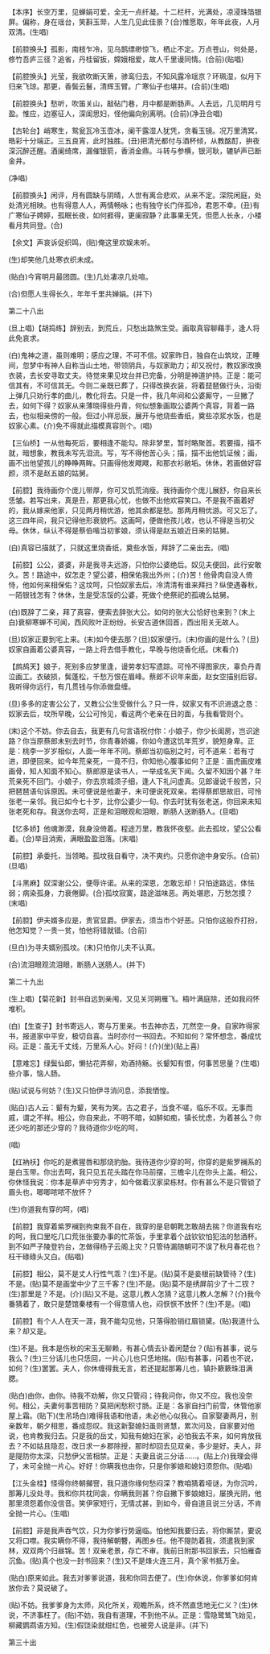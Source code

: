 <!-- { "loadSidebar": true } -->
【本序】长空万里，见蝉娟可爱，全无一点纤凝。十二栏杆，光满处，凉浸珠箔银屏。偏称，身在瑶台，笑斟玉斝，人生几见此佳景？(合)惟愿取，年年此夜，人月双清。(生唱)

【前腔换头】孤影，南枝乍冷，见乌鹊缥缈惊飞，栖止不定。万点苍山，何处是，修竹吾庐三径？追省，丹桂留扳，嫦娥相爱，故人千里谩同情。(合前)(贴唱)

【前腔换头】光莹，我欲吹断天箫，骖鸾归去，不知风露冷瑶京？环珮湿，似月下归来飞琼。那更，香鬓云鬟，清辉玉臂。广寒仙子也堪并。(合前)(生唱)

【前腔换头】愁听，吹笛关山，敲砧门巷，月中都是断肠声。人去远，几见明月亏盈。惟应，边塞征人，深闺思妇，怪他偏向别离明。(合前)(净丑合唱)

【古轮台】峭寒生，鸳瓮瓦冷玉壶冰，阑干露湿人犹凭，贪看玉镜。况万里清冥，皓彩十分端正。三五良宵，此时独胜。(丑)把清光都付与酒杯倾，从教酩酊，拚夜深沉醉还醒。酒阑绮席，漏催银箭，香消金鼎。斗转与参横，银河耿，辘轳声已断金井。

(净唱)

【前腔换头】闲评，月有圆缺与阴晴，人世有离合悲欢，从来不定。深院闲庭，处处清光相映。也有得意人人，两情畅咏；也有独守长门伴孤冷，君恩不幸。(丑)有广寒仙子娉婷，孤眠长夜，如何捱得，更阑寂静？此事果无凭，但愿人长永，小楼看月共同登。(合)

【余文】声哀诉促织鸣，(贴)俺这里欢娱未听。

(生)却笑他几处寒衣织未成。

(贴白)今宵明月最团圆。(生)几处凄凉几处喧。

(合)但愿人生得长久，年年千里共婵娟。(并下)


第二十八出

(旦上唱)【胡捣练】辞别去，到荒丘，只愁出路煞生受。画取真容聊藉手，逢人将此免哀求。

(白)鬼神之道，虽则难明；感应之理，不可不信。奴家昨日，独自在山筑坟，正睡间，忽梦中有神人自称当山土地，带领阴兵，与奴家助力；却又祝付，教奴家改换衣装，去长安寻取丈夫。待觉来果见坟台并已完备，分明是神道护持。正是：能可信其有，不可信其无。今则二亲既已葬了，只得改换衣装，将着琵琶做行头，沿街上弹几只劝行孝的曲儿，教化将去。只是一件，我几年间和公婆厮守，一旦撇了去，如何下得？奴家从来薄晓得些丹青，何似想象画取公婆两个真容，背着一路去，也似相亲傍的一般。但过小祥忌辰，展开与他烧些香纸，奠些凉浆水饭，也是奴家心素。(介)免不得就此描模真容则个。(唱)

【三仙桥】一从他每死后，要相逢不能勾。除非梦里，暂时略聚首。若要描，描不就，暗想象，教我未写先泪流。写，写不得他苦心头；描，描不出他饥证候；画，画不出他望孩儿的睁睁两眸。只画得他发飕飕，和那衣衫敝垢。休休，若画做好容颜，须不是赵五娘的姑舅。

【前腔】我待画你个庞儿带厚，你可又饥荒消瘦。我待画你个庞儿展舒，你自来长恁皱。若写出来，真是丑，那更我心忧，也做不出他欢容笑口。不是我不画着好的，我从嫁来他家，只见两月稍优游，他其余都是愁。那两月稍优游。可又忘了。这三四年间，我只记得他形衰貌朽。这画呵，便做他孩儿收，也认不得是当初父母。休休，纵认不得是蔡伯喈当初爹娘，须认得是赵五娘近日来的姑舅。

(白)真容已描就了，只就这里烧香纸，奠些水饭，拜辞了二亲出去。(唱)

【前腔】公公，婆婆，非是我寻夫远游，只怕你公婆绝后。奴见夫便回，此行安敢久。苦！路途中，奴怎走？望公婆，相保佑我出外州；(介)苦！他骨肉自没人倚恃，他如何来相保佑？这坟呵，只怕奴家去后，冷清清有谁来拜扫？纵使遇春秋，一陌银钱怎有？休休，生是受冻馁的公婆，死做个绝祭祀的孤魂么姑舅。

(白)既辞了二亲，拜了真容，便索去辞张大公。如何的张大公恰好也来到？(末上白)衰柳寒蝉不可闻，西风败叶正纷纷。长安古道休回首，西出阳关无故人。

(旦)奴家正要到宅上来。(末)如今便去那？(旦)奴家便行。(末)你画的是什么？(旦)奴家自画着公婆真容，一路上将去借手教化，早晚与他烧香化纸。(末看介)

【鹧鸪天】娘子，死别多应梦里逢，谩劳孝妇写遗踪。可怜不得图家庆，辜负丹青泣画工。衣破损，鬓蓬松，千愁万恨在眉峰。蔡郎不识年来面，赵女空描别后容。我听得你远行，有几贯钱与你添做盘缠。

(旦)多多的定害公公了，又教公公生受做什么？只一件，奴家又有不识进退之恳：奴家去后，坟所早晚，公公可怜见，看这两个老亲在日的面，与我看管则个。

(末)这个不妨。你去自去，我更有几句言语祝付你：小娘子，你少长闺房，岂识途路？你当原蔡郎未别去时节，你青春娇媚，你如今遭这饥年荒岁，貌短身卑。正是：桃李一岁岁相似，人面一年年不同。蔡郎当初临别之时，可不道来：若有寸进，即便回来。如今年荒亲死，一竟不归，你知他心腹事如何？正是：画虎画皮难画骨，知人知面不知心。蔡郎原是读书人，一举成名天下闻。久留不知因个甚？年荒亲死不回门。小娘子，你去京城须子细，逢人下礼问虚真。见郎谩说千般苦，只把琶琶语句诉原因。未可便说是他妻子，未可便说死双亲。若得蔡郎思故旧，可怜张老一亲邻。我已如今七十岁，比你公婆少一旬。你去时犹有张老送，你回来未知张老死和存。我送你去呵，正是和泪眼观和泪眼，断肠人送断肠人。(旦唱)

【忆多娇】他魂渺漠，我身没倚着。程途万里，教我怀夜壑。此去孤坟，望公公看着。(合)举目消索，满眼盈盈泪落。(末唱)

【前腔】承委托，当领略。孤坟我自看守，决不爽约。只愿你途中身安乐。(合前)(旦唱)

【斗黑麻】奴深谢公公，便辱许诺。从来的深恩，怎敢忘却！只怕途路远，体怯弱；病染孤身，力衰倦脚。(合)孤坟寂寞，路途滋味恶。两处堪悲，万愁怎摸？(末唱)

【前腔】伊夫婿多应是，贵官显爵。伊家去，须当市个好恶。只怕你这般乔打扮，他怎知觉？一贵一贫，怕他将错就错。(合前)

(旦白)为寻夫婿别孤坟。(末)只怕你儿夫不认真。

(合)流泪眼观流泪眼，断肠人送肠人。(并下)


第二十九出

(生上唱)【菊花新】封书自远到亲闱，又见关河朔雁飞。梧叶满庭除，还如我闷怀堆积。

(白)【生查子】封书寄远人，寄与万里亲。书去神亦去，兀然空一身。自家昨得家书，报道家中平安，极切自喜。当时亦付一书回去。不知如何？常怀想念，番成忧闷。正是：虽无千丈线，万里系人心。好闷！(介)(坐)(贴上喜)

【意难忘】绿鬓仙郎，懒拈花弄柳，劝酒持觞。长颦知有恨，何事苦思量？(生唱)些介事，恼人肠。

(贴)试说与何妨？(生)又只怕伊寻消问息，添我恓惶。

(贴白)古人云：颦有为颦，笑有为笑。古之君子，当食不嗟，临乐不叹。无事而戚，谓之不祥。相公，你自来此，不明不暗，如醉如痴，镇长忧虑，为着甚么？你还少吃的那还少穿的？我待道你少吃的呵，

(唱)

【红衲袄】你吃的是煮猩唇和那烧豹胎。我待道你少穿的呵，你穿的是紫罗襕系的是白玉带。你出去呵，我只见五花头踏在你马前摆，三檐伞儿在你头上盖。相公，你休怪我说：你本是草庐中穷秀才，如今做着汉家梁栋材。你有甚么不是只管锁了眉头也，唧唧哝哝不放怀？

(生)你道我有穿的呵，(唱)

【前腔】我穿着紫罗襕到拘束我不自在，我穿的是皂朝靴怎敢胡去揣？你道我有吃的呵，我口里吃几口荒张张要办事的忙茶饭，手里拿着个战钦钦怕犯法的愁酒杯。到不如严子陵登钓台，怎做得杨子云阁上灾？只管待漏随朝可不误了秋月春花也？枉干碌碌头又白。(贴唱)

【前腔】相公，莫不是丈人行性气乖？(生)不是。(贴)莫不是妾根前缺管待？(生)不是。(贴)莫不是画堂中少了三千客？(生)不是。(贴)莫不是绣屏前少了十二钗？(生)那里是？不是。(介)(贴)又不是。这意儿教人怎猜？这意儿教人怎解？(介)我今番猜着了，敢只是楚馆秦楼有一个得意情人也，闷恹恹不放怀？(生)不是。(唱)

【前腔】有个人人在天一涯，我不能勾见他，只落得脸销红眉锁黛。(贴)我道什么来？却又是。

(生)不是。我本是伤秋的宋玉无聊赖，有甚心情去讣着闲楚台？(贴)有甚事，说与我么？(生)三分话儿也只恁回，一片心儿也只恁地揣。(贴)有甚事，问着也不说，如何？(生)罢罢。夫人，你休缠得我无言，若还提起那筹儿也，镇扑簌簌珠泪满腮。

(贴白)由你，由你。待我不劝解，你又只管闷；待我问你，你又不应。我也没奈何。相公，夫妻何事苦相防？莫把闲愁积寸肠。正是：各家自扫门前雪，休管他家屋上霜。(贴下)(生吊场白)难得我语和他语，未必他心似我心。自家娶妻两月，别亲数年，朝夕相思，番成怨叹。我这新娶媳妇虽则贤慧，累次问及，自家要对他说，也肯教我归去。只是我的岳丈，知我有媳妇在家，必怕我去不来，如何肯放我去？不如姑且隐忍，改日求一乡郡除授，那时却回去见双亲，多少是好。夫人，非是隄防你太深，只愁伊父苦相禁。正是：夫妻且说三分话……。(贴上介)我理会得了，未可全抛一片心。好好！你瞒我也由你，只是你爹娘和媳妇须怨你。(贴唱)

【江头金桂】怪得你终朝攧窨，我只道你缘何愁闷深？教咱猜着哑谜，为你沉吟，那筹儿没处寻。我和你共枕同衾，你瞒我则甚？你自撇下爹娘媳妇，屡换光阴，他那里须怨着你没信音。笑伊家短行，无情忒甚，到如今，骨自道且说三分话，不肯全抛一片心。(生唱)

【前腔】非是我声吞气饮，只为你爹行势逼临。怕他知我要归去，将你厮禁，要说又将口噤。我实瞒你不得，我待解朝簪，再图乡任。他不隄防着我，须遣我到家林，双双两个归昼锦。苦！双亲老景，存亡不审。我前日附那书回家去，只怕雁杳沉鱼。(贴)真个也没一封书回来？(生)又不是烽火连三月，真个家书抵万金。

(贴白)原来如此。我去对爹爹说道，我和你同去便了。(生)你休说，你爹爹如何肯放你去？莫说破了。

(贴)不妨。我爹爹身为太师，风化所关，观瞻所系，终不然直恁地无仁义？(生)休说，不济事枉了。(贴)不妨，我自有道理，不到他不从。正是：雪隐鹭鸶飞始见，柳藏鹦鹉语方知。(生)假饶染就绀红色，也被旁人说是非。(并下)


第三十出

